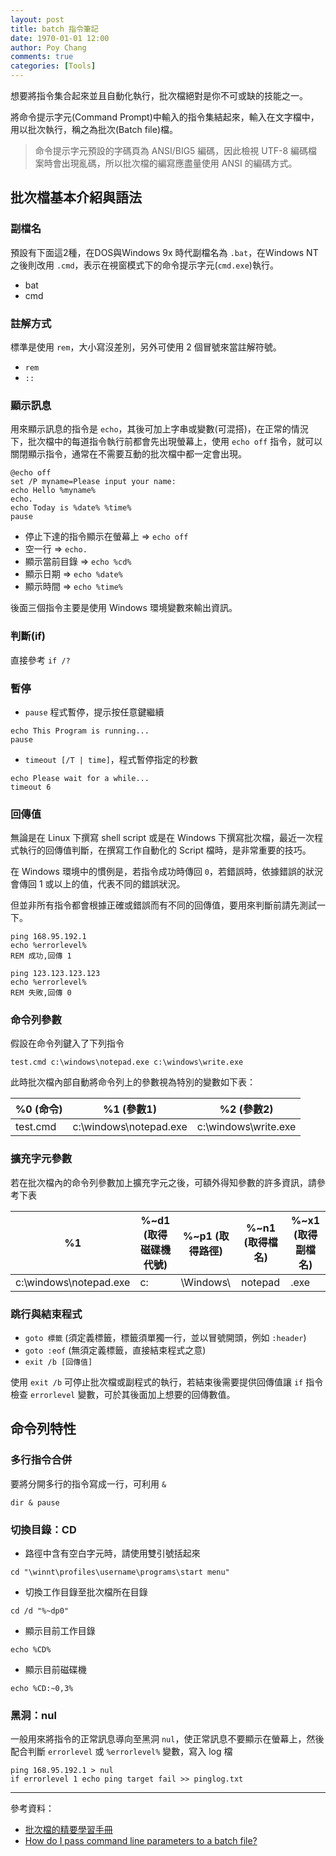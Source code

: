 ```yaml
---
layout: post
title: batch 指令筆記
date: 1970-01-01 12:00
author: Poy Chang
comments: true
categories: [Tools]
---
```

想要將指令集合起來並且自動化執行，批次檔絕對是你不可或缺的技能之一。

將命令提示字元(Command Prompt)中輸入的指令集結起來，輸入在文字檔中，用以批次執行，稱之為批次(Batch file)檔。

>命令提示字元預設的字碼頁為 ANSI/BIG5 編碼，因此檢視 UTF-8 編碼檔案時會出現亂碼，所以批次檔的編寫應盡量使用 ANSI 的編碼方式。

## 批次檔基本介紹與語法

### 副檔名

預設有下面這2種，在DOS與Windows 9x 時代副檔名為 `.bat`，在Windows NT 之後則改用 `.cmd`，表示在視窗模式下的命令提示字元(`cmd.exe`)執行。

* bat
* cmd

### 註解方式

標準是使用 `rem`，大小寫沒差別，另外可使用 2 個冒號來當註解符號。

* `rem`
* `::`

### 顯示訊息

用來顯示訊息的指令是 `echo`，其後可加上字串或變數(可混搭)，在正常的情況下，批次檔中的每道指令執行前都會先出現螢幕上，使用 `echo off` 指令，就可以關閉顯示指令，通常在不需要互動的批次檔中都一定會出現。

```
@echo off
set /P myname=Please input your name:
echo Hello %myname%
echo.
echo Today is %date% %time%
pause
```

* 停止下達的指令顯示在螢幕上 => `echo off`
* 空一行 => `echo.`
* 顯示當前目錄 => `echo %cd%`
* 顯示日期 => `echo %date%`
* 顯示時間 => `echo %time%`

後面三個指令主要是使用 Windows 環境變數來輸出資訊。

### 判斷(if)

直接參考 `if /?`

### 暫停

* `pause` 程式暫停，提示按任意鍵繼續
```
echo This Program is running...
pause
```

* `timeout [/T | time]`，程式暫停指定的秒數
```
echo Please wait for a while...
timeout 6
```

### 回傳值

無論是在 Linux 下撰寫 shell script 或是在 Windows 下撰寫批次檔，最近一次程式執行的回傳值判斷，在撰寫工作自動化的 Script 檔時，是非常重要的技巧。

在 Windows 環境中的慣例是，若指令成功時傳回 `0`，若錯誤時，依據錯誤的狀況會傳回 1 或以上的值，代表不同的錯誤狀況。

但並非所有指令都會根據正確或錯誤而有不同的回傳值，要用來判斷前請先測試一下。

```
ping 168.95.192.1
echo %errorlevel%
REM 成功,回傳 1

ping 123.123.123.123
echo %errorlevel%
REM 失敗,回傳 0
```

### 命令列參數

假設在命令列鍵入了下列指令

```
test.cmd c:\windows\notepad.exe c:\windows\write.exe
```

此時批次檔內部自動將命令列上的參數視為特別的變數如下表：

<table class="table table-striped">
<thead>
  <tr>
    <th>%0 (命令)</th>
	<th>%1 (參數1)</th>
	<th>%2 (參數2)</th>
  </tr>
</thead>
<tbody>
  <tr>
    <td>test.cmd</td>
	<td>c:\windows\notepad.exe</td>
	<td>c:\windows\write.exe</td>
  </tr>
</tbody>
</table>

### 擴充字元參數

若在批次檔內的命令列參數加上擴充字元之後，可額外得知參數的許多資訊，請參考下表

<table class="table table-striped">
<thead>
  <tr>
    <th>%1</th>
	<th>%~d1 (取得磁碟機代號)</th>
	<th>%~p1 (取得路徑)</th>
	<th>%~n1 (取得檔名)</th>
	<th>%~x1 (取得副檔名)</th>
  </tr>
</thead>
<tbody>
  <tr>
    <td>c:\windows\notepad.exe</td>
	<td>c:</td>
	<td>\Windows\</td>
	<td>notepad	</td>
	<td>.exe</td>
  </tr>
</tbody>
</table>

### 跳行與結束程式

* `goto 標籤` (須定義標籤，標籤須單獨一行，並以冒號開頭，例如 `:header`)
* `goto :eof` (無須定義標籤，直接結束程式之意)
* `exit /b [回傳值]`

使用 `exit /b` 可停止批次檔或副程式的執行，若結束後需要提供回傳值讓 `if` 指令檢查 `errorlevel` 變數，可於其後面加上想要的回傳數值。

## 命令列特性

### 多行指令合併

要將分開多行的指令寫成一行，可利用 `&`

```
dir & pause
```

### 切換目錄：CD

* 路徑中含有空白字元時，請使用雙引號括起來
```
cd "\winnt\profiles\username\programs\start menu"
```

* 切換工作目錄至批次檔所在目錄
```
cd /d "%~dp0"
```

* 顯示目前工作目錄
```
echo %CD%
```

* 顯示目前磁碟機
```
echo %CD:~0,3%
```

### 黑洞：nul

一般用來將指令的正常訊息導向至黑洞 `nul`，使正常訊息不要顯示在螢幕上，然後配合判斷 `errorlevel` 或 `%errorlevel%` 變數，寫入 log 檔

```
ping 168.95.192.1 > nul
if errorlevel 1 echo ping target fail >> pinglog.txt
```

----------

參考資料：

* [批次檔的精要學習手冊](https://www.gitbook.com/book/peterju/cmddoc)
* [How do I pass command line parameters to a batch file?](https://stackoverflow.com/questions/26551/how-do-i-pass-command-line-parameters-to-a-batch-file)